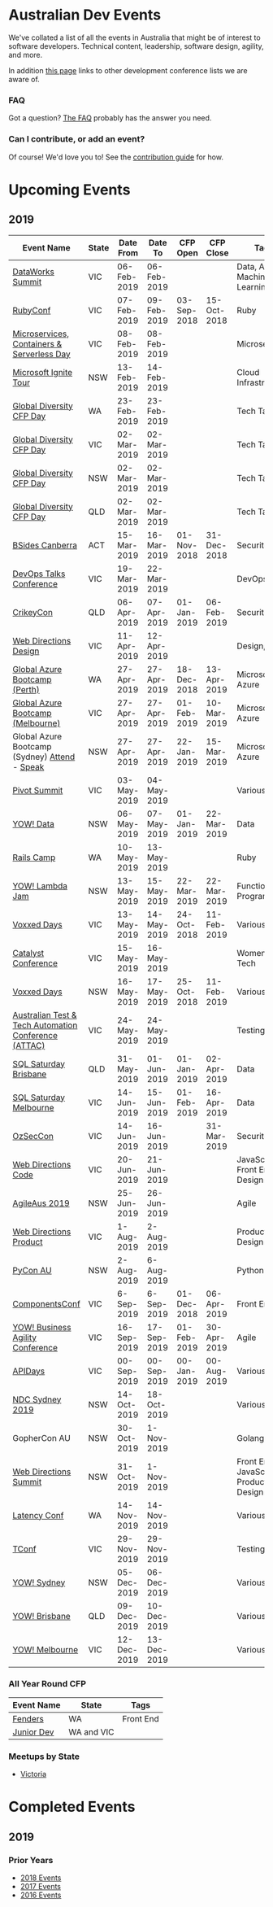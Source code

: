 # Australian Dev Events

We've collated a list of all the events in Australia that might be of interest to software developers. Technical content, leadership, software design, agility, and more.

In addition [this page](https://github.com/Readify/DevEvents/blob/master/otherDevConfLists.md) links to other development conference lists we are aware of.

### FAQ

Got a question? [The FAQ](https://github.com/Readify/DevEvents/blob/master/FAQ.md) probably has the answer you need.

### Can I contribute, or add an event?

Of course! We'd love you to! See the [contribution guide](https://github.com/Readify/DevEvents/blob/master/contributing.md) for how.

# Upcoming Events

## 2019

| Event Name | State | Date From | Date To | CFP Open | CFP Close | Tags |
| ---------- | ----- | --------- | ------- | -------- | --------- | ---- |
| [DataWorks Summit](https://10times.com/dataworks-summit-melbourne) | VIC | 06-Feb-2019 | 06-Feb-2019 |  |  | Data, AI Machine Learning |
| [RubyConf](https://www.rubyconf.org.au/2019) | VIC | 07-Feb-2019 | 09-Feb-2019 | 03-Sep-2018 | 15-Oct-2018 | Ruby |
| [Microservices, Containers & Serverless Day](https://1point21gws.com/microservices/melbourne/) | VIC | 08-Feb-2019 | 08-Feb-2019 |  |  | Microservices |
| [Microsoft Ignite Tour](https://www.microsoft.com/en-au/ignite-the-tour/sydney) | NSW | 13-Feb-2019 | 14-Feb-2019 |  |  | Cloud Infrastructure |
| [Global Diversity CFP Day](https://www.globaldiversitycfpday.com/events/163) | WA | 23-Feb-2019 | 23-Feb-2019 |  |  | Tech Talks |
| [Global Diversity CFP Day](https://www.globaldiversitycfpday.com/events/122) | VIC | 02-Mar-2019 | 02-Mar-2019 |  |  | Tech Talks |
| [Global Diversity CFP Day](https://www.globaldiversitycfpday.com/events/89) | NSW | 02-Mar-2019 | 02-Mar-2019 |  |  | Tech Talks |
| [Global Diversity CFP Day](https://www.globaldiversitycfpday.com/events/199) | QLD | 02-Mar-2019 | 02-Mar-2019 |  |  | Tech Talks |
| [BSides Canberra](https://www.bsidescbr.com.au/) | ACT | 15-Mar-2019 | 16-Mar-2019 | 01-Nov-2018 | 31-Dec-2018 | Security |
| [DevOps Talks Conference](https://devopstalks.com/au/devops.html/) | VIC | 19-Mar-2019 | 22-Mar-2019 |  |  | DevOps |
| [CrikeyCon](https://www.crikeycon.com/) | QLD | 06-Apr-2019 | 07-Apr-2019 | 01-Jan-2019 | 06-Feb-2019 | Security |
| [Web Directions Design](https://www.webdirections.org/design/) | VIC | 11-Apr-2019 | 12-Apr-2019 |  |  | Design, UX |
| [Global Azure Bootcamp (Perth)](https://sessionize.com/global-azure-bootcamp-perth-2019/) | WA | 27-Apr-2019 | 27-Apr-2019 | 18-Dec-2018 | 13-Apr-2019 | Microsoft Azure |
| [Global Azure Bootcamp (Melbourne)](https://sessionize.com/global-azure-bootcamp-melbourne) | VIC | 27-Apr-2019 | 27-Apr-2019 | 01-Feb-2019 | 10-Mar-2019 | Microsoft Azure |
| Global Azure Bootcamp (Sydney) [Attend](https://www.meetup.com/en-AU/Azure-Sydney-User-Group/events/256253065/) - [Speak](https://sessionize.com/sydney-azure-global-bootcamp/) | NSW | 27-Apr-2019 | 27-Apr-2019 | 22-Jan-2019 | 15-Mar-2019 | Microsoft Azure |
| [Pivot Summit](https://www.pivotsummit.com.au/) | VIC | 03-May-2019 | 04-May-2019 |  |  | Various |
| [YOW! Data](https://data.yowconference.com.au/) | NSW | 06-May-2019 | 07-May-2019 | 01-Jan-2019 | 22-Mar-2019 | Data |
| [Rails Camp](https://rails.camp/) | WA | 10-May-2019 | 13-May-2019 | | | Ruby |
| [YOW! Lambda Jam](https://lambdajam.yowconference.com.au/) | NSW | 13-May-2019 | 15-May-2019 | 22-Mar-2019 | 22-Mar-2019 | Functional Programming |
| [Voxxed Days](https://australia.voxxeddays.com/) | VIC | 13-May-2019 | 14-May-2019 | 24-Oct-2018 | 11-Feb-2019 | Various |
| [Catalyst Conference](https://catalystaustralia.girlsintech.org/) | VIC | 15-May-2019 | 16-May-2019 | | | Women in Tech |
| [Voxxed Days](https://australia.voxxeddays.com/) | NSW | 16-May-2019 | 17-May-2019 | 25-Oct-2018 | 11-Feb-2019 | Various |
| [Australian Test & Tech Automation Conference (ATTAC) ](https://attac.tech/) | VIC | 24-May-2019 | 24-May-2019 | | | Testing, QA |
| [SQL Saturday Brisbane](https://www.sqlsaturday.com/838/eventhome.aspx) | QLD | 31-May-2019 | 01-Jun-2019 | 01-Jan-2019 | 02-Apr-2019 | Data |
| [SQL Saturday Melbourne](https://www.sqlsaturday.com/865/eventhome.aspx) | VIC | 14-Jun-2019 | 15-Jun-2019 | 01-Feb-2019 | 16-Apr-2019 | Data |
| [OzSecCon](https://www.ozseccon.com/) | VIC | 14-Jun-2019 | 16-Jun-2019 |  | 31-Mar-2019 | Security |
| [Web Directions Code](https://www.webdirections.org/code/) | VIC | 20-Jun-2019 | 21-Jun-2019 |  |  | JavaScript, Front End, Design |
| [AgileAus 2019](http://agileaustralia.com.au/2019/) | NSW | 25-Jun-2019 | 26-Jun-2019 |  |  | Agile |
| [Web Directions Product](https://www.webdirections.org/product/) | VIC | 1-Aug-2019 | 2-Aug-2019 |  |  | Product, Design |
| [PyCon AU](https://2019.pycon-au.org/) | NSW | 2-Aug-2019 | 6-Aug-2019 |  |  | Python |
| [ComponentsConf](https://www.componentsconf.com.au/) | VIC | 6-Sep-2019 | 6-Sep-2019 | 01-Dec-2018 | 06-Apr-2019 | Front End |
| [YOW! Business Agility Conference](https://businessagility.yowconference.com.au/) | VIC | 16-Sep-2019 | 17-Sep-2019 | 01-Feb-2019 | 30-Apr-2019 | Agile |
| [APIDays](https://www.apidays.co) | VIC | 00-Sep-2019 | 00-Sep-2019 | 00-Jan-2019 | 00-Aug-2019 | Various |
| [NDC Sydney 2019](https://ndcsydney.com/) | NSW | 14-Oct-2019 | 18-Oct-2019 |  |  | Various |
| GopherCon AU | NSW | 30-Oct-2019 | 1-Nov-2019 |  |  | Golang |
| [Web Directions Summit](https://www.webdirections.org/wds/) | NSW | 31-Oct-2019 | 1-Nov-2019 |  |  | Front End, JavaScript, Product, Design |
| [Latency Conf](https://www.latencyconf.io/#/) | WA | 14-Nov-2019 | 14-Nov-2019 |  |  | Various |
| [TConf](https://tconf.io/) | VIC | 29-Nov-2019 | 29-Nov-2019 |  |  | Testing, QA |
| [YOW! Sydney](http://sydney.yowconference.com.au/) | NSW | 05-Dec-2019 | 06-Dec-2019 |  |  | Various |
| [YOW! Brisbane](http://brisbane.yowconference.com.au/) | QLD | 09-Dec-2019 | 10-Dec-2019 |  |  | Various |
| [YOW! Melbourne](http://melbourne.yowconference.com.au/) | VIC | 12-Dec-2019 | 13-Dec-2019 |  |  | Various |

### All Year Round CFP
| Event Name | State | Tags |
| ---------- | ----- | ---- |
| [Fenders](http://www.fenders.co/) | WA | Front End |
| [Junior Dev](https://bit.ly/JDSpeakers) | WA and VIC | |

### Meetups by State
* [Victoria](VIC.md)

# Completed Events

## 2019

### Prior Years

* [2018 Events](2018.md)
* [2017 Events](2017.md)
* [2016 Events](2016.md)
